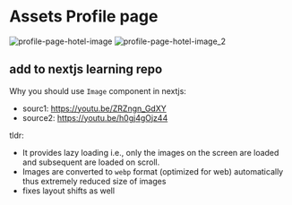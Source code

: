 # Assets Profile page

![profile-page-hotel-image](https://user-images.githubusercontent.com/31458531/188303281-9394bcf4-e232-476a-ad34-119534afa2d4.png)
![profile-page-hotel-image_2](https://user-images.githubusercontent.com/31458531/188303285-e9aaa14e-7d8f-4b44-b9fc-967182f6a90a.png)


## add to nextjs learning repo

Why you should use `Image` component in nextjs:

- sourc1: https://youtu.be/ZRZngn_GdXY
- source2: https://youtu.be/h0gj4gOjz44

tldr:
- It provides lazy loading i.e., only the images on the screen are loaded and subsequent are loaded on scroll.
- Images are converted to `webp` format (optimized for web) automatically thus extremely reduced size of images
- fixes layout shifts as well
